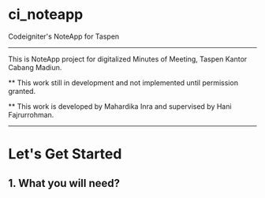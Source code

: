 # ci_noteapp
Codeigniter's NoteApp for Taspen

***

This is NoteApp project for digitalized Minutes of Meeting, Taspen Kantor Cabang Madiun.

** This work still in development and not implemented until permission granted.

** This work is developed by Mahardika Inra and supervised by Hani Fajrurrohman.

***

# Let's Get Started

## 1. What you will need?





